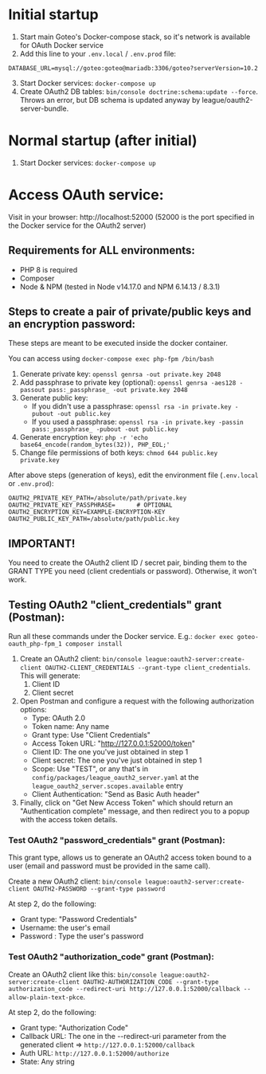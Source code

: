 # Initial startup

1. Start main Goteo's Docker-compose stack, so it's network is available for OAuth Docker service
2. Add this line to your `.env.local` / `.env.prod` file:
```
DATABASE_URL=mysql://goteo:goteo@mariadb:3306/goteo?serverVersion=10.2
```
3. Start Docker services: `docker-compose up`
4. Create OAuth2 DB tables: `bin/console doctrine:schema:update --force`. Throws an error, but DB schema is updated anyway by league/oauth2-server-bundle.

# Normal startup (after initial)

1. Start Docker services: `docker-compose up`

# Access OAuth service:

Visit in your browser: http://localhost:52000 (52000 is the port specified in the Docker service for the OAuth2 server)

## Requirements for ALL environments:

* PHP 8 is required
* Composer
* Node & NPM (tested in Node v14.17.0 and NPM 6.14.13 / 8.3.1)

## Steps to create a pair of private/public keys and an encryption password:

These steps are meant to be executed inside the docker container.

You can access using ```docker-compose exec php-fpm /bin/bash```

1. Generate private key: `openssl genrsa -out private.key 2048`
2. Add passphrase to private key (optional): `openssl genrsa -aes128 -passout pass:_passphrase_ -out private.key 2048`
3. Generate public key:
   - If you didn't use a passphrase: `openssl rsa -in private.key -pubout -out public.key`
   - If you used a passphrase: `openssl rsa -in private.key -passin pass:_passphrase_ -pubout -out public.key`
4. Generate encryption key: `php -r 'echo base64_encode(random_bytes(32)), PHP_EOL;'`
5. Change file permissions of both keys: `chmod 644 public.key private.key`

After above steps (generation of keys), edit the environment file (`.env.local` or `.env.prod`):

```
OAUTH2_PRIVATE_KEY_PATH=/absolute/path/private.key
OAUTH2_PRIVATE_KEY_PASSPHRASE=      # OPTIONAL
OAUTH2_ENCRYPTION_KEY=EXAMPLE-ENCRYPTION-KEY
OAUTH2_PUBLIC_KEY_PATH=/absolute/path/public.key
```

## IMPORTANT! ##

You need to create the OAuth2 client ID / secret pair, binding them to the GRANT TYPE you need (client credentials or password). Otherwise, it won't work.

## Testing OAuth2 "client_credentials" grant (Postman):

Run all these commands under the Docker service. E.g.: `docker exec goteo-oauth_php-fpm_1 composer install`

1. Create an OAuth2 client: `bin/console league:oauth2-server:create-client OAUTH2-CLIENT_CREDENTIALS --grant-type client_credentials`. This will generate:
   1. Client ID
   2. Client secret
2. Open Postman and configure a request with the following authorization options:
   - Type: OAuth 2.0
   - Token name: Any name
   - Grant type: Use "Client Credentials"
   - Access Token URL: "http://127.0.0.1:52000/token"
   - Client ID: The one you've just obtained in step 1
   - Client secret: The one you've just obtained in step 1
   - Scope: Use "TEST", or any that's in `config/packages/league_oauth2_server.yaml` at the `league_oauth2_server.scopes.available` entry
   - Client Authentication: "Send as Basic Auth header"
4. Finally, click on "Get New Access Token" which should return an "Authentication complete" message, and then redirect you to a popup with the access token details.

### Test OAuth2 "password_credentials" grant (Postman):

This grant type, allows us to generate an OAuth2 access token bound to a user (email and password must be provided in the same call).

Create a new OAuth2 client:
`bin/console league:oauth2-server:create-client OAUTH2-PASSWORD --grant-type password`

At step 2, do the following:
- Grant type: "Password Credentials"
- Username: the user's email
- Password : Type the user's password

### Test OAuth2 "authorization_code" grant (Postman):

Create an OAuth2 client like this:
`bin/console league:oauth2-server:create-client OAUTH2-AUTHORIZATION_CODE --grant-type authorization_code --redirect-uri http://127.0.0.1:52000/callback --allow-plain-text-pkce`.

At step 2, do the following:
- Grant type: "Authorization Code"
- Callback URL: The one in the --redirect-uri parameter from the generated client => `http://127.0.0.1:52000/callback`
- Auth URL: `http://127.0.0.1:52000/authorize`
- State: Any string
